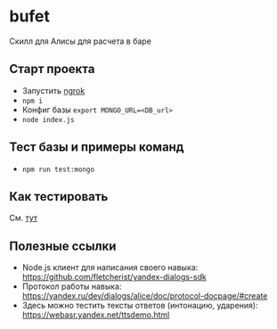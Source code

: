# bufet
Скилл для Алисы для расчета в баре

## Старт проекта

* Запустить [ngrok](https://github.com/alice-skills/bufet/wiki/%D0%91%D1%8B%D1%81%D1%82%D1%80%D1%8B%D0%B9-%D1%81%D1%82%D0%B0%D1%80%D1%82-%D1%80%D0%B0%D0%B7%D1%80%D0%B0%D0%B1%D0%BE%D1%82%D0%BA%D0%B8-%D0%BD%D0%BE%D0%B2%D0%BE%D0%B3%D0%BE-%D0%BF%D1%80%D0%BE%D0%B5%D0%BA%D1%82%D0%B0-%D0%B4%D0%BB%D1%8F-%D0%BD%D0%B0%D0%B2%D1%8B%D0%BA%D0%B0-%D0%90%D0%BB%D0%B8%D1%81%D1%8B#%D0%94%D0%BB%D1%8F-%D0%BB%D0%BE%D0%BA%D0%B0%D0%BB%D1%8C%D0%BD%D0%BE%D0%B9-%D1%80%D0%B0%D0%B7%D1%80%D0%B0%D0%B1%D0%BE%D1%82%D0%BA%D0%B8-%D0%BF%D0%BE%D1%81%D1%82%D0%B0%D0%B2%D0%B8%D1%82%D1%8C-ngrok)
* `npm i`
* Конфиг базы `export MONGO_URL=<DB_url>`
* `node index.js`

## Тест базы и примеры команд
* `npm run test:mongo`

## Как тестировать

См. [тут](https://github.com/alice-skills/bufet/wiki/%D0%91%D1%8B%D1%81%D1%82%D1%80%D1%8B%D0%B9-%D1%81%D1%82%D0%B0%D1%80%D1%82-%D1%80%D0%B0%D0%B7%D1%80%D0%B0%D0%B1%D0%BE%D1%82%D0%BA%D0%B8-%D0%BD%D0%BE%D0%B2%D0%BE%D0%B3%D0%BE-%D0%BF%D1%80%D0%BE%D0%B5%D0%BA%D1%82%D0%B0-%D0%B4%D0%BB%D1%8F-%D0%BD%D0%B0%D0%B2%D1%8B%D0%BA%D0%B0-%D0%90%D0%BB%D0%B8%D1%81%D1%8B#%D0%94%D0%BB%D1%8F-%D0%BB%D0%BE%D0%BA%D0%B0%D0%BB%D1%8C%D0%BD%D0%BE%D0%B9-%D1%80%D0%B0%D0%B7%D1%80%D0%B0%D0%B1%D0%BE%D1%82%D0%BA%D0%B8-%D0%BF%D0%BE%D1%81%D1%82%D0%B0%D0%B2%D0%B8%D1%82%D1%8C-ngrok)

## Полезные ссылки

* Node.js клиент для написания своего навыка: https://github.com/fletcherist/yandex-dialogs-sdk
* Протокол работы навыка: https://yandex.ru/dev/dialogs/alice/doc/protocol-docpage/#create
* Здесь можно тестить тексты ответов (интонацию, ударения): https://webasr.yandex.net/ttsdemo.html
